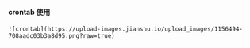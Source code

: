 #### crontab 使用
    ![crontab](https://upload-images.jianshu.io/upload_images/1156494-708aadc03b3a8d95.png?raw=true)
